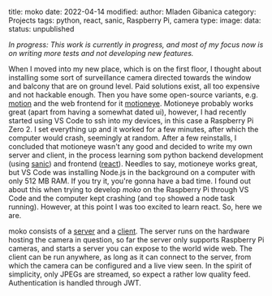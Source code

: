 title: moko
date: 2022-04-14
modified:
author: Mladen Gibanica
category: Projects
tags: python, react, sanic, Raspberry Pi, camera
type:
image:
data:
status: unpublished

_In progress:_
_This work is currently in progress, and most of my focus now is on writing more tests and not developing new features._

When I moved into my new place, which is on the first floor, I thought about installing some sort of surveillance camera directed towards the window and balcony that are on ground level.
Paid solutions exist, all too expensive and not hackable enough.
Then you have some open-source variants, e.g. <a href="https://github.com/Motion-Project/motion" target="_blank">motion</a> and the web frontend for it <a href="https://github.com/motioneye-project/motioneye" target="_blank">motioneye</a>.
Motioneye probably works great (apart from having a somewhat dated ui), however, I had recently started using VS Code to ssh into my devices, in this case a Raspberry Pi Zero 2.
I set everything up and it worked for a few minutes, after which the computer would crash, seemingly at random.
After a few reinstalls, I concluded that motioneye wasn't any good and decided to write my own server and client, in the process learning som python backend development (using <a href="https://sanic.dev/en/" target="_blank">sanic</a>) and frontend (<a href="https://reactjs.org/" target="_blank">react</a>).
Needles to say, motioneye works great, but VS Code was installing Node.js in the background on a computer with only 512 MB RAM.
If you try it, you're gonna have a bad time.
I found out about this when trying to develop _moko_ on the Raspberry Pi through VS Code and the computer kept crashing (and `top` showed a node task running).
However, at this point I was too excited to learn react.
So, here we are.

moko consists of a <a href="https://github.com/mgcth/moko_server" target="_blank">server</a> and a <a href="https://github.com/mgcth/moko_client" target="_blank">client</a>.
The server runs on the hardware hosting the camera in question, so far the server only supports Raspberry Pi cameras, and starts a server you can expose to the world wide web.
The client can be run anywhere, as long as it can connect to the server, from which the camera can be configured and a live view seen.
In the spirit of simplicity, only JPEGs are streamed, so expect a rather low quality feed.
Authentication is handled through JWT.
